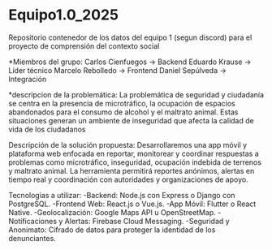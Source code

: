 # Equipo1.0_2025
Repositorio contenedor de los datos del equipo 1 (segun discord) para el proyecto de comprensión del contexto social

*Miembros del grupo:
Carlos Cienfuegos -> Backend
Eduardo Krause -> Líder técnico
Marcelo Rebolledo -> Frontend
Daniel Sepúlveda -> Integración

*descripcion de la problemática:
La problemática de seguridad y ciudadanía se centra en la presencia de microtráfico, la ocupación de espacios
abandonados para el consumo de alcohol y el maltrato animal. Estas situaciones generan un ambiente de inseguridad
que afecta la calidad de vida de los ciudadanos

Descripción de la solución propuesta:
Desarrollaremos una app móvil y plataforma web enfocada en reportar, monitorear y coordinar respuestas a problemas
como microtráfico, inseguridad, ocupación indebida de terrenos y maltrato animal. 
La herramienta permitirá reportes anónimos, alertas en tiempo real y coordinación con autoridades y organizaciones de apoyo.

Tecnologias a utilizar:
-Backend: Node.js con Express o Django con PostgreSQL.
-Frontend Web: React.js o Vue.js.
-App Móvil: Flutter o React Native.
-Geolocalización: Google Maps API u OpenStreetMap.
-Notificaciones y Alertas: Firebase Cloud Messaging.
-Seguridad y Anonimato: Cifrado de datos para proteger la identidad de los denunciantes.
